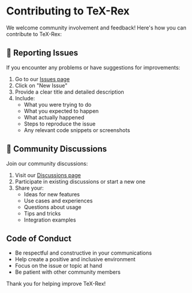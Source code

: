 # Contributing to TeX-Rex

We welcome community involvement and feedback! Here's how you can contribute to TeX-Rex:

## 🐛 Reporting Issues

If you encounter any problems or have suggestions for improvements:

1. Go to our [Issues page](https://github.com/ai-tex-rex/tex-rex.github.io/issues)
2. Click on "New Issue"
3. Provide a clear title and detailed description
4. Include:
   - What you were trying to do
   - What you expected to happen
   - What actually happened
   - Steps to reproduce the issue
   - Any relevant code snippets or screenshots

## 💬 Community Discussions

Join our community discussions:

1. Visit our [Discussions page](https://github.com/ai-tex-rex/tex-rex.github.io/discussions)
2. Participate in existing discussions or start a new one
3. Share your:
   - Ideas for new features
   - Use cases and experiences
   - Questions about usage
   - Tips and tricks
   - Integration examples

## Code of Conduct

- Be respectful and constructive in your communications
- Help create a positive and inclusive environment
- Focus on the issue or topic at hand
- Be patient with other community members

Thank you for helping improve TeX-Rex! 